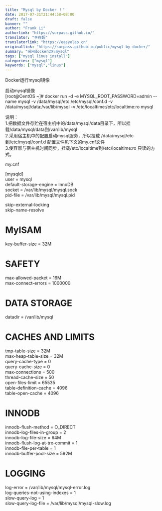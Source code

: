 ```yaml
---
title: "Mysql by Docker	！"
date: 2017-07-31T21:44:58+08:00
draft: false
banner: ""
author: "Frank Li"
authorlink: "https://surpass.github.io/"
translator: "李在超"
translatorlink: "https://easyolap.cn"
originallink: "https://surpass.github.io/public/mysql-by-docker/"
summary: "采用docker运行mysql"
tags: ["mysql linus install"]
categories: ["mysql"]
keywords: ["mysql","linus"]
---
```


						
Docker运行mysql镜像						
						
						
启动mysql镜像						
[root@CentOS ~]# docker run -d -e MYSQL_ROOT_PASSWORD=admin --name mysql -v /data/mysql/etc:/etc/mysql/conf.d -v /data/mysql/data:/var/lib/mysql -v /etc/localtime:/etc/localtime:ro mysql 						
						
						
说明：						
1.把数据文件存贮在宿主机中的/data/mysql/data目录下，所以挂载/data/mysql/data到/var/lib/mysql						
2.采用宿主机中的配置启动mysql服务，所以挂载 /data/mysql/etc到/etc/mysql/conf.d 配置文件见下文的my.cnf文件						
3.使容器与宿主机时间同步，挂载/etc/localtime到/etc/localtime:ro  只读的方式。						
						
						
						
						
						
my.cnf 						
						
 						
[mysqld]						
user = mysql						
default-storage-engine = InnoDB						
socket = /var/lib/mysql/mysql.sock 						
pid-file = /var/lib/mysql/mysql.pid 						
						
skip-external-locking						
skip-name-resolve						
						
# MyISAM # 						
key-buffer-size                = 32M 						
  						
# SAFETY # 						
max-allowed-packet            = 16M 						
max-connect-errors            = 1000000 						
  						
# DATA STORAGE # 						
datadir                        = /var/lib/mysql						
  						
# CACHES AND LIMITS # 						
tmp-table-size                = 32M 						
max-heap-table-size            = 32M 						
query-cache-type              = 0 						
query-cache-size              = 0 						
max-connections                = 500 						
thread-cache-size              = 50 						
open-files-limit              = 65535 						
table-definition-cache        = 4096 						
table-open-cache              = 4096 						
  						
# INNODB # 						
innodb-flush-method            = O_DIRECT 						
innodb-log-files-in-group      = 2 						
innodb-log-file-size          = 64M 						
innodb-flush-log-at-trx-commit = 1 						
innodb-file-per-table          = 1 						
innodb-buffer-pool-size        = 592M 						
  						
# LOGGING # 						
log-error                      = /var/lib/mysql/mysql-error.log 						
log-queries-not-using-indexes  = 1 						
slow-query-log                = 1 						
slow-query-log-file            = /var/lib/mysql/mysql-slow.log						

